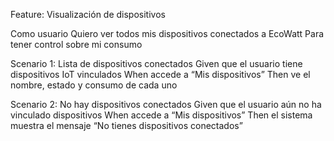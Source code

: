 Feature: Visualización de dispositivos

Como usuario
Quiero ver todos mis dispositivos conectados a EcoWatt
Para tener control sobre mi consumo

Scenario 1: Lista de dispositivos conectados
Given que el usuario tiene dispositivos IoT vinculados
When accede a “Mis dispositivos”
Then ve el nombre, estado y consumo de cada uno

Scenario 2: No hay dispositivos conectados
Given que el usuario aún no ha vinculado dispositivos
When accede a “Mis dispositivos”
Then el sistema muestra el mensaje “No tienes dispositivos conectados”
